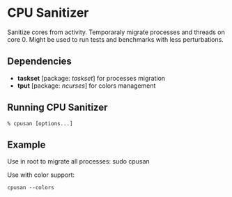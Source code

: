 CPU Sanitizer
============

Sanitize cores from activity. Temporaraly migrate processes and threads on core 0. Might be used to run tests and benchmarks with less perturbations.

Dependencies
------------

* **taskset** [package: *taskset*] for processes migration
* **tput** [package: *ncurses*] for colors management


Running CPU Sanitizer
----------------

    % cpusan [options...]


Example
-------

Use in root to migrate all processes:
    sudo cpusan

Use with color support:

    cpusan --colors
